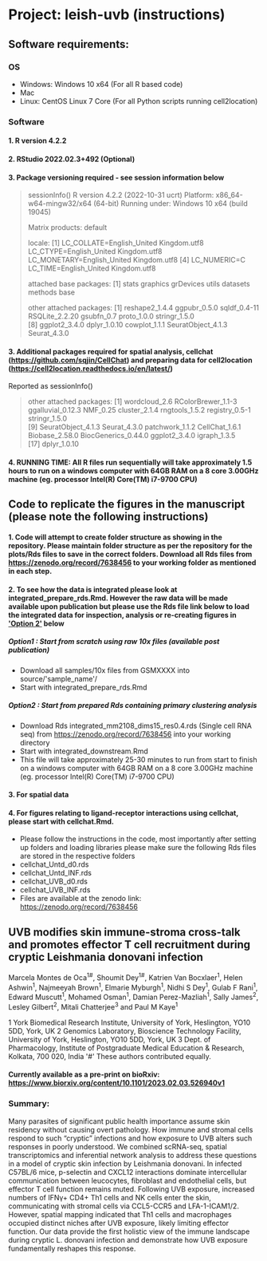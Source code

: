 # Project: leish-uvb (instructions)
## Software requirements: 

### OS
- Windows: Windows 10 x64 (For all R based code)
- Mac
- Linux: CentOS Linux 7 Core (For all Python scripts running cell2location)

### Software 


#### 1. R version 4.2.2
#### 2. RStudio 2022.02.3+492 (Optional)
#### 3. Package versioning required - see session information below

> sessionInfo()
> R version 4.2.2 (2022-10-31 ucrt)
> Platform: x86_64-w64-mingw32/x64 (64-bit)
> Running under: Windows 10 x64 (build 19045)
> 
> Matrix products: default
> 
> locale:
> [1] LC_COLLATE=English_United Kingdom.utf8  LC_CTYPE=English_United Kingdom.utf8    LC_MONETARY=English_United Kingdom.utf8
> [4] LC_NUMERIC=C                            LC_TIME=English_United Kingdom.utf8    
> 
> attached base packages:
> [1] stats     graphics  grDevices utils     datasets  methods   base     
> 
> other attached packages:
>  [1] reshape2_1.4.4     ggpubr_0.5.0       sqldf_0.4-11       RSQLite_2.2.20     gsubfn_0.7         proto_1.0.0        stringr_1.5.0     
>  [8] ggplot2_3.4.0      dplyr_1.0.10       cowplot_1.1.1      SeuratObject_4.1.3 Seurat_4.3.0 

#### 3. Additional packages required for spatial analysis, cellchat (https://github.com/sqjin/CellChat) and preparing data for cell2location (https://cell2location.readthedocs.io/en/latest/)
Reported as sessionInfo()
> other attached packages:
> [1] wordcloud_2.6       RColorBrewer_1.1-3  ggalluvial_0.12.3   NMF_0.25            cluster_2.1.4       rngtools_1.5.2      registry_0.5-1        stringr_1.5.0      
> [9] SeuratObject_4.1.3  Seurat_4.3.0        patchwork_1.1.2     CellChat_1.6.1      Biobase_2.58.0      BiocGenerics_0.44.0 ggplot2_3.4.0        igraph_1.3.5       
> [17] dplyr_1.0.10  
#### 4. RUNNING TIME: All R files run sequentially will take approximately 1.5 hours to run on a windows computer with 64GB RAM on a 8 core 3.00GHz machine (eg. processor Intel(R) Core(TM) i7-9700 CPU)

## Code to replicate the figures in the manuscript (please note the following instructions)

#### 1. Code will attempt to create folder structure as showing in the repository. Please maintain folder structure as per the repository for the plots/Rds files to save in the correct folders. Download all Rds files from https://zenodo.org/record/7638456 to your working folder as mentioned in each step.

#### 2. To see how the data is integrated please look at integrated_prepare_rds.Rmd. However the raw data will be made available upon publication but please use the Rds file link below to load the integrated data for inspection, analysis or re-creating figures in <u>'Option 2'</u> below

##### Option1 : Start from scratch using raw 10x files (available post publication)
- Download all samples/10x files from GSMXXXX into source/'sample_name'/
- Start with integrated_prepare_rds.Rmd

##### Option2 : Start from prepared Rds containing primary clustering analysis
- Download Rds integrated_mm2108_dims15_res0.4.rds (Single cell RNA seq) from https://zenodo.org/record/7638456 into your working directory
- Start with integrated_downstream.Rmd
- This file will take approximately 25-30 minutes to run from start to finish on a windows computer with 64GB RAM on a 8 core 3.00GHz machine (eg. processor Intel(R) Core(TM) i7-9700 CPU)

#### 3. For spatial data

#### 4. For figures relating to ligand-receptor interactions using cellchat, please start with cellchat.Rmd. 
- Please follow the instructions in the code, most importantly after setting up folders and loading libraries please make sure the following Rds files are stored in the respective folders
- cellchat_Untd_d0.rds
- cellchat_Untd_INF.rds
- cellchat_UVB_d0.rds
- cellchat_UVB_INF.rds
- Files are available at the zenodo link: https://zenodo.org/record/7638456

## UVB modifies skin immune-stroma cross-talk and promotes effector T cell recruitment during cryptic Leishmania donovani infection 

Marcela Montes de Oca<sup>1#</sup>, Shoumit Dey<sup>1#</sup>, Katrien Van Bocxlaer<sup>1</sup>, Helen Ashwin<sup>1</sup>, Najmeeyah Brown<sup>1</sup>, Elmarie Myburgh<sup>1</sup>, Nidhi S Dey<sup>1</sup>, Gulab F Rani<sup>1</sup>, Edward Muscutt<sup>1</sup>, Mohamed Osman<sup>1</sup>, Damian Perez-Mazliah<sup>1</sup>, Sally James<sup>2</sup>, Lesley Gilbert<sup>2</sup>, Mitali Chatterjee<sup>3</sup> and Paul M Kaye<sup>1</sup>

1 York Biomedical Research Institute, University of York, Heslington, YO10 5DD, York, UK
2 Genomics Laboratory, Bioscience Technology Facility, University of York, Heslington, YO10 5DD, York, UK
3 Dept. of Pharmacology, Institute of Postgraduate Medical Education & Research, Kolkata, 700 020, India
'#' These authors contributed equally.

#### Currently available as a pre-print on bioRxiv:  https://www.biorxiv.org/content/10.1101/2023.02.03.526940v1

### Summary: 
Many parasites of significant public health importance assume skin residency without causing overt pathology. How immune and stromal cells respond to such “cryptic” infections and how exposure to UVB alters such responses in poorly understood. We combined scRNA-seq, spatial transcriptomics and inferential network analysis to address these questions in a model of cryptic skin infection by Leishmania donovani. In infected C57BL/6 mice, p-selectin and CXCL12 interactions dominate intercellular communication between leucocytes, fibroblast and endothelial cells, but effector T cell function remains muted. Following UVB exposure, increased numbers of IFNγ+ CD4+ Th1 cells and NK cells enter the skin, communicating with stromal cells via CCL5-CCR5 and LFA-1-ICAM1/2. However, spatial mapping indicated that Th1 cells and macrophages occupied distinct niches after UVB exposure, likely limiting effector function. Our data provide the first holistic view of the immune landscape during cryptic L. donovani infection and demonstrate how UVB exposure fundamentally reshapes this response.
